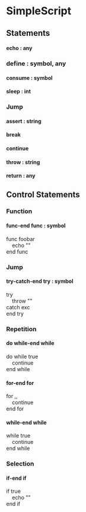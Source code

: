 # SimpleScript

## Statements

#### echo : any

### define : symbol, any

#### consume : symbol

#### sleep : int

### Jump

#### assert : string

#### break

#### continue

#### throw : string

#### return : any

## Control Statements

### Function

#### func-end func : symbol

func foobar<br>
&nbsp;&nbsp;&nbsp;&nbsp;echo ""<br>
end func

### Jump

#### try-catch-end try : symbol

try<br>
&nbsp;&nbsp;&nbsp;&nbsp;throw ""<br>
catch exc<br>
end try

### Repetition

#### do while-end while

do while true<br>
&nbsp;&nbsp;&nbsp;&nbsp;continue<br>
end while

#### for-end for

for ,,<br>
&nbsp;&nbsp;&nbsp;&nbsp;continue<br>
end for

#### while-end while

while true<br>
&nbsp;&nbsp;&nbsp;&nbsp;continue<br>
end while

### Selection

#### if-end if

if true<br>
&nbsp;&nbsp;&nbsp;&nbsp;echo ""<br>
end if
